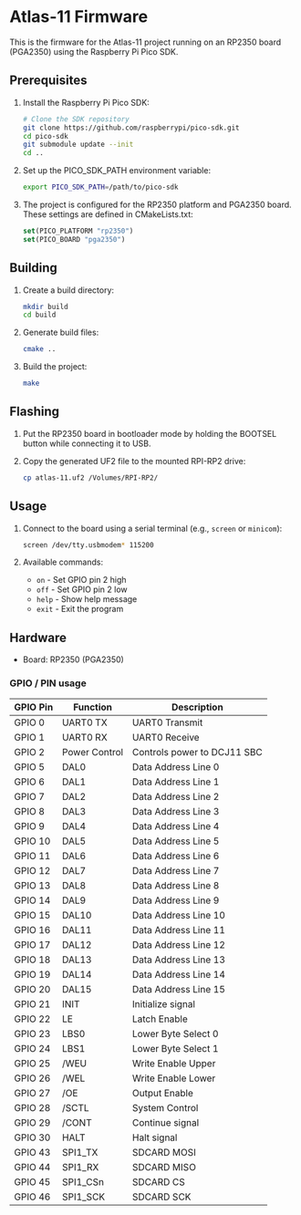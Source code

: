 # Atlas-11 Firmware

This is the firmware for the Atlas-11 project running on an RP2350 board (PGA2350) using the Raspberry Pi Pico SDK.

## Prerequisites

1. Install the Raspberry Pi Pico SDK:
   ```bash
   # Clone the SDK repository
   git clone https://github.com/raspberrypi/pico-sdk.git
   cd pico-sdk
   git submodule update --init
   cd ..
   ```

2. Set up the PICO_SDK_PATH environment variable:
   ```bash
   export PICO_SDK_PATH=/path/to/pico-sdk
   ```

3. The project is configured for the RP2350 platform and PGA2350 board. These settings are defined in CMakeLists.txt:
   ```cmake
   set(PICO_PLATFORM "rp2350")
   set(PICO_BOARD "pga2350")
   ```

## Building

1. Create a build directory:
   ```bash
   mkdir build
   cd build
   ```

2. Generate build files:
   ```bash
   cmake ..
   ```

3. Build the project:
   ```bash
   make
   ```

## Flashing

1. Put the RP2350 board in bootloader mode by holding the BOOTSEL button while connecting it to USB.

2. Copy the generated UF2 file to the mounted RPI-RP2 drive:
   ```bash
   cp atlas-11.uf2 /Volumes/RPI-RP2/
   ```

## Usage

1. Connect to the board using a serial terminal (e.g., `screen` or `minicom`):
   ```bash
   screen /dev/tty.usbmodem* 115200
   ```

2. Available commands:
   - `on` - Set GPIO pin 2 high
   - `off` - Set GPIO pin 2 low
   - `help` - Show help message
   - `exit` - Exit the program

## Hardware

- Board: RP2350 (PGA2350)

### GPIO / PIN usage

| GPIO Pin | Function | Description |
|----------|----------|-------------|
| GPIO 0   | UART0 TX | UART0 Transmit |
| GPIO 1   | UART0 RX | UART0 Receive |
| GPIO 2   | Power Control | Controls power to DCJ11 SBC |
| GPIO 5   | DAL0 | Data Address Line 0 |
| GPIO 6   | DAL1 | Data Address Line 1 |
| GPIO 7   | DAL2 | Data Address Line 2 |
| GPIO 8   | DAL3 | Data Address Line 3 |
| GPIO 9   | DAL4 | Data Address Line 4 |
| GPIO 10  | DAL5 | Data Address Line 5 |
| GPIO 11  | DAL6 | Data Address Line 6 |
| GPIO 12  | DAL7 | Data Address Line 7 |
| GPIO 13  | DAL8 | Data Address Line 8 |
| GPIO 14  | DAL9 | Data Address Line 9 |
| GPIO 15  | DAL10 | Data Address Line 10 |
| GPIO 16  | DAL11 | Data Address Line 11 |
| GPIO 17  | DAL12 | Data Address Line 12 |
| GPIO 18  | DAL13 | Data Address Line 13 |
| GPIO 19  | DAL14 | Data Address Line 14 |
| GPIO 20  | DAL15 | Data Address Line 15 |
| GPIO 21  | INIT | Initialize signal |
| GPIO 22  | LE | Latch Enable |
| GPIO 23  | LBS0 | Lower Byte Select 0 |
| GPIO 24  | LBS1 | Lower Byte Select 1 |
| GPIO 25  | /WEU | Write Enable Upper |
| GPIO 26  | /WEL | Write Enable Lower |
| GPIO 27  | /OE | Output Enable |
| GPIO 28  | /SCTL | System Control |
| GPIO 29  | /CONT | Continue signal |
| GPIO 30  | HALT | Halt signal |
| GPIO 43 | SPI1_TX | SDCARD MOSI |
| GPIO 44 | SPI1_RX | SDCARD MISO |
| GPIO 45 | SPI1_CSn | SDCARD CS |
| GPIO 46 | SPI1_SCK | SDCARD SCK |
